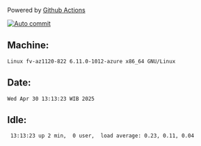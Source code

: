 Powered by [Github Actions](https://github.com/features/actions)

[![Auto commit](https://github.com/hiage/workstation/workflows/Auto%20commit/badge.svg)](https://github.com/hiage/workstation/actions?query=workflow%3A%22Auto+commit%22)

## Machine:
```
Linux fv-az1120-822 6.11.0-1012-azure x86_64 GNU/Linux
```
## Date:
```
Wed Apr 30 13:13:23 WIB 2025
```
## Idle:
```
 13:13:23 up 2 min,  0 user,  load average: 0.23, 0.11, 0.04
```
